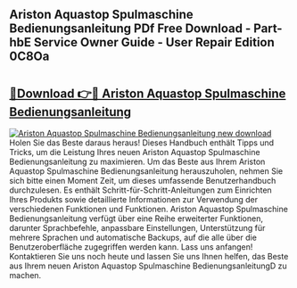 ## Ariston Aquastop Spulmaschine Bedienungsanleitung PDf Free Download - Part-hbE Service Owner Guide - User Repair Edition 0C8Oa

# <h2><a href="http://df5v47.blite.top/?on=Ariston+Aquastop+Spulmaschine+Bedienungsanleitung">🔗Download 👉🔴 Ariston Aquastop Spulmaschine Bedienungsanleitung</a></h2>

[![Ariston Aquastop Spulmaschine Bedienungsanleitung new download](https://i.imgur.com/lujVjoI.png)](http://df5v47.blite.top/?on=Ariston+Aquastop+Spulmaschine+Bedienungsanleitung)
Holen Sie das Beste daraus heraus! Dieses Handbuch enthält Tipps und Tricks, um die Leistung Ihres neuen Ariston Aquastop Spulmaschine Bedienungsanleitung zu maximieren. Um das Beste aus Ihrem Ariston Aquastop Spulmaschine Bedienungsanleitung herauszuholen, nehmen Sie sich bitte einen Moment Zeit, um dieses umfassende Benutzerhandbuch durchzulesen. Es enthält Schritt-für-Schritt-Anleitungen zum Einrichten Ihres Produkts sowie detaillierte Informationen zur Verwendung der verschiedenen Funktionen und Funktionen. Ariston Aquastop Spulmaschine Bedienungsanleitung verfügt über eine Reihe erweiterter Funktionen, darunter Sprachbefehle, anpassbare Einstellungen, Unterstützung für mehrere Sprachen und automatische Backups, auf die alle über die Benutzeroberfläche zugegriffen werden kann. Lass uns anfangen! Kontaktieren Sie uns noch heute und lassen Sie uns Ihnen helfen, das Beste aus Ihrem neuen Ariston Aquastop Spulmaschine BedienungsanleitungD zu machen.
